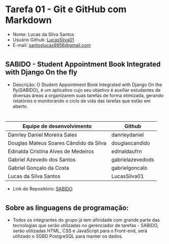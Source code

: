 # Tarefa 01 - Git e GitHub com Markdown

* Nome: Lucas da Silva Santos
* Usuário Github: [LucasSilva01](https://github.com/LucasSilva01)
* E-mail: santoslucas9956@gmail.com
#

## SABIDO - Student Appointment Book Integrated with Django On the fly



* Descrição: O Student Appointment Book Integrated with Django On the fly(SABIDO), é um aplicativo cujo seu objetivo é auxiliar estudantes de diversas áreas a organizarem suas tarefas de forma otimizada, gerando relatórios e monitorando o ciclo de vida das tarefas que estão em aberto.
#
| Equipe de desenvolvimento | Github
|----  | ---- |
| Danrley Daniel Moreira Sales | danrleydaniel
| Douglas Mateus Soares Cândido da Silva| douglascandido
| Edinalda Cristina Alves de Medeiros | edinaldaufrn
| Gabriel Azevedo dos Santos | gabrielazevedods
| Gabriel Gonçalo da Costa | gabrielgoncalo
| Lucas da Silva Santos | LucasSilva01


* Link do Repositório: [SABIDO](https://github.com/gabrielazevedods/engenharia-de-software-II)
#
## Sobre as linguagens de programação:

 - Todos os integrantes do grupo já tem afinidade com grande parte das tecnologias que serão utilizadas no gerenciador de tarefas - SABIDO, serão utilizadas HTML, CSS e JavaScript para o Front-end, será utilizado o SGBD PostgreSQL para manter os dados.

#

